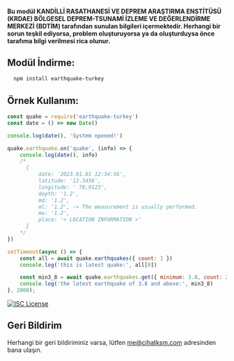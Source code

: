 #### Bu modül KANDİLLİ RASATHANESİ VE DEPREM ARAŞTIRMA ENSTİTÜSÜ (KRDAE) BÖLGESEL DEPREM-TSUNAMİ İZLEME VE DEĞERLENDİRME MERKEZİ (BDTİM) tarafından sunulan bilgileri içermektedir. Herhangi bir sorun teşkil ediyorsa, problem oluşturuyorsa ya da oluşturduysa önce tarafıma bilgi verilmesi rica olunur.

## Modül İndirme:

```bash
  npm install earthquake-turkey
```

## Örnek Kullanım:
```js
const quake = require('earthquake-turkey')
const date = () => new Date()

console.log(date(), 'System opened!')

quake.earthquake.on('quake', (info) => {
    console.log(date(), info)
    /*
      {
          date: '2023.01.01 12:34:56',
          latitude: '12.3456',
          longitude: ' 78,9123',
          depth: '1.2',
          md: '1.2',
          ml: '1.2', -> The measurement is usually performed.
          mw: '1.2',
          place: '< LOCATION INFORMATION >'
      }
    */
})

setTimeout(async () => {
    const all = await quake.earthquakes({ count: 1 })
    console.log('this is latest quake:', all[0])

    const min3_8 = await quake.earthquakes.get({ minimum: 3.8, count: 2 })
    console.log('the latest earthquake of 3.8 and above:', min3_8)
}, 2000);
```

[![ISC License](https://img.shields.io/badge/License-ISC-green.svg)](https://choosealicense.com/licenses/isc/)

## Geri Bildirim

Herhangi bir geri bildiriminiz varsa, lütfen me@cihatksm.com adresinden bana ulaşın.